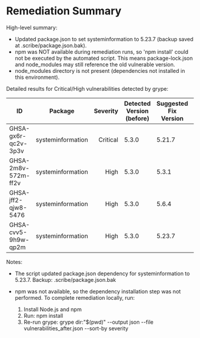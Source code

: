 # Remediation Summary

High-level summary:

- Updated package.json to set systeminformation to 5.23.7 (backup saved at .scribe/package.json.bak).
- npm was NOT available during remediation runs, so 'npm install' could not be executed by the automated script. This means package-lock.json and node_modules may still reference the old vulnerable version.
- node_modules directory is not present (dependencies not installed in this environment).

Detailed results for Critical/High vulnerabilities detected by grype:

| ID | Package | Severity | Detected Version (before) | Suggested Fix Version | Declared In | Fixed |
|---|---|---:|---|---|---|---|
| GHSA-gx6r-qc2v-3p3v | systeminformation | Critical | 5.3.0 | 5.21.7 | package.json | ❌ |
| GHSA-2m8v-572m-ff2v | systeminformation | High | 5.3.0 | 5.3.1 | package.json | ❌ |
| GHSA-jff2-qjw8-5476 | systeminformation | High | 5.3.0 | 5.6.4 | package.json | ❌ |
| GHSA-cvv5-9h9w-qp2m | systeminformation | High | 5.3.0 | 5.23.7 | package.json | ❌ |

Notes:
- The script updated package.json dependency for systeminformation to 5.23.7. Backup: .scribe/package.json.bak
- npm was not available, so the dependency installation step was not performed. To complete remediation locally, run:

  1) Install Node.js and npm
  2) Run: npm install
  3) Re-run grype: grype dir:"$(pwd)" --output json --file vulnerabilities_after.json --sort-by severity

